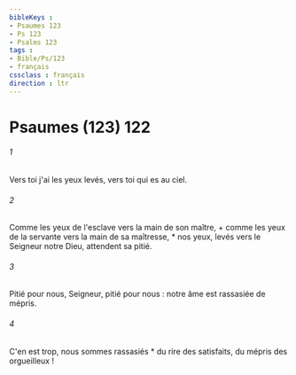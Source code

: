 ```yaml
---
bibleKeys : 
- Psaumes 123
- Ps 123
- Psalms 123
tags : 
- Bible/Ps/123
- français
cssclass : français
direction : ltr
---
```


# Psaumes (123) 122

###### 1
Vers toi j'ai les yeux levés, vers toi qui es au ciel.
###### 2
Comme les yeux de l'esclave vers la main de son maître, + comme les yeux de la servante vers la main de sa maîtresse, * nos yeux, levés vers le Seigneur notre Dieu, attendent sa pitié.
###### 3
Pitié pour nous, Seigneur, pitié pour nous : notre âme est rassasiée de mépris.
###### 4
C'en est trop, nous sommes rassasiés * du rire des satisfaits, du mépris des orgueilleux !
